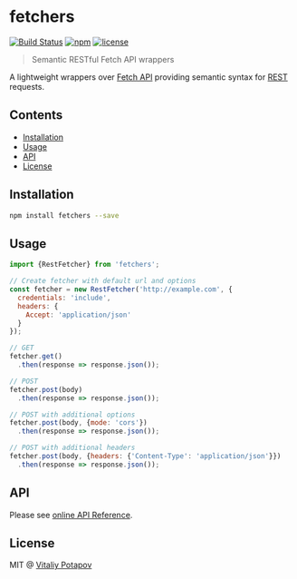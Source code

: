 # fetchers
[![Build Status](https://travis-ci.org/vitalets/fetchers.svg?branch=master)](https://travis-ci.org/vitalets/fetchers)
[![npm](https://img.shields.io/npm/v/fetchers.svg)](https://www.npmjs.com/package/fetchers)
[![license](https://img.shields.io/npm/l/fetchers.svg)](https://www.npmjs.com/package/fetchers)

> Semantic RESTful Fetch API wrappers

A lightweight wrappers over [Fetch API] providing semantic syntax for [REST] requests.

## Contents
* [Installation](#installation)
* [Usage](#usage)
* [API](#api)
* [License](#license)

## Installation
```bash
npm install fetchers --save
```

## Usage
```js
import {RestFetcher} from 'fetchers';

// Create fetcher with default url and options
const fetcher = new RestFetcher('http://example.com', {
  credentials: 'include',
  headers: {
    Accept: 'application/json'
  }
});

// GET
fetcher.get()
  .then(response => response.json());

// POST
fetcher.post(body)
  .then(response => response.json());

// POST with additional options
fetcher.post(body, {mode: 'cors'})
  .then(response => response.json());

// POST with additional headers
fetcher.post(body, {headers: {'Content-Type': 'application/json'}})
  .then(response => response.json());
```
## API
Please see [online API Reference](https://vitalets.github.io/fetchers/identifiers.html).

## License
MIT @ [Vitaliy Potapov](https://github.com/vitalets)

[REST]: https://en.wikipedia.org/wiki/Representational_state_transfer
[Fetch API]: https://developer.mozilla.org/en-US/docs/Web/API/Fetch_API
